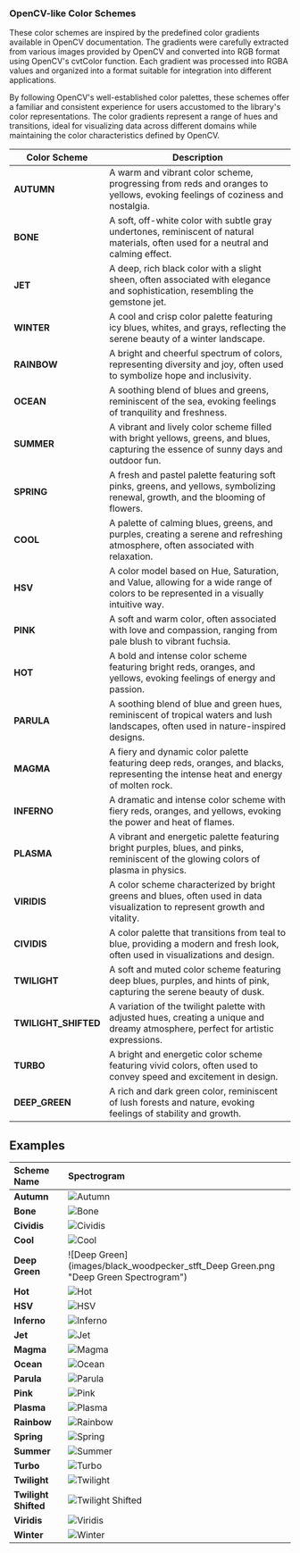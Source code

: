 ### OpenCV-like Color Schemes

These color schemes are inspired by the predefined color gradients available in OpenCV documentation. The gradients were carefully extracted from various images provided by OpenCV and converted into RGB format using OpenCV's cvtColor function. Each gradient was processed into RGBA values and organized into a format suitable for integration into different applications.

By following OpenCV's well-established color palettes, these schemes offer a familiar and consistent experience for users accustomed to the library's color representations. The color gradients represent a range of hues and transitions, ideal for visualizing data across different domains while maintaining the color characteristics defined by OpenCV.

| Color Scheme       | Description |
|--------------------|-------------|
| **AUTUMN**          | A warm and vibrant color scheme, progressing from reds and oranges to yellows, evoking feelings of coziness and nostalgia. |
| **BONE**            | A soft, off-white color with subtle gray undertones, reminiscent of natural materials, often used for a neutral and calming effect. |
| **JET**             | A deep, rich black color with a slight sheen, often associated with elegance and sophistication, resembling the gemstone jet. |
| **WINTER**          | A cool and crisp color palette featuring icy blues, whites, and grays, reflecting the serene beauty of a winter landscape. |
| **RAINBOW**         | A bright and cheerful spectrum of colors, representing diversity and joy, often used to symbolize hope and inclusivity. |
| **OCEAN**           | A soothing blend of blues and greens, reminiscent of the sea, evoking feelings of tranquility and freshness. |
| **SUMMER**          | A vibrant and lively color scheme filled with bright yellows, greens, and blues, capturing the essence of sunny days and outdoor fun. |
| **SPRING**          | A fresh and pastel palette featuring soft pinks, greens, and yellows, symbolizing renewal, growth, and the blooming of flowers. |
| **COOL**            | A palette of calming blues, greens, and purples, creating a serene and refreshing atmosphere, often associated with relaxation. |
| **HSV**             | A color model based on Hue, Saturation, and Value, allowing for a wide range of colors to be represented in a visually intuitive way. |
| **PINK**            | A soft and warm color, often associated with love and compassion, ranging from pale blush to vibrant fuchsia. |
| **HOT**             | A bold and intense color scheme featuring bright reds, oranges, and yellows, evoking feelings of energy and passion. |
| **PARULA**          | A soothing blend of blue and green hues, reminiscent of tropical waters and lush landscapes, often used in nature-inspired designs. |
| **MAGMA**           | A fiery and dynamic color palette featuring deep reds, oranges, and blacks, representing the intense heat and energy of molten rock. |
| **INFERNO**         | A dramatic and intense color scheme with fiery reds, oranges, and yellows, evoking the power and heat of flames. |
| **PLASMA**          | A vibrant and energetic palette featuring bright purples, blues, and pinks, reminiscent of the glowing colors of plasma in physics. |
| **VIRIDIS**         | A color scheme characterized by bright greens and blues, often used in data visualization to represent growth and vitality. |
| **CIVIDIS**         | A color palette that transitions from teal to blue, providing a modern and fresh look, often used in visualizations and design. |
| **TWILIGHT**        | A soft and muted color scheme featuring deep blues, purples, and hints of pink, capturing the serene beauty of dusk. |
| **TWILIGHT_SHIFTED**| A variation of the twilight palette with adjusted hues, creating a unique and dreamy atmosphere, perfect for artistic expressions. |
| **TURBO**           | A bright and energetic color scheme featuring vivid colors, often used to convey speed and excitement in design. |
| **DEEP_GREEN**      | A rich and dark green color, reminiscent of lush forests and nature, evoking feelings of stability and growth. |

## Examples

| Scheme Name        | Spectrogram                                                                                                                                                                                                                         |
| :----------------- | :---------------------------------------------------------------------------------------------------------------------------------------------------------------------------------------------------------------------------------------------------------------------------------- |
| **Autumn**         | ![Autumn](images/black_woodpecker_stft_Autumn.png "Autumn Spectrogram")                                                                                                                                                                                                                                 |
| **Bone**           | ![Bone](images/black_woodpecker_stft_Bone.png "Bone Spectrogram")                                                                                                                                                                                                                                    |
| **Cividis**        | ![Cividis](images/black_woodpecker_stft_Cividis.png "Cividis Spectrogram")                                                                                                                                                                                                                              |
| **Cool**           | ![Cool](images/black_woodpecker_stft_Cool.png "Cool Spectrogram")                                                                                                                                                                                                                                    |
| **Deep Green**     | ![Deep Green](images/black_woodpecker_stft_Deep Green.png "Deep Green Spectrogram")                                                                                                                                                                                                                  |
| **Hot**            | ![Hot](images/black_woodpecker_stft_Hot.png "Hot Spectrogram")                                                                                                                                                                                                                                      |
| **HSV**            | ![HSV](images/black_woodpecker_stft_HSV.png "HSV Spectrogram")                                                                                                                                                                                                                                      |
| **Inferno**        | ![Inferno](images/black_woodpecker_stft_Inferno.png "Inferno Spectrogram")                                                                                                                                                                                                                            |
| **Jet**            | ![Jet](images/black_woodpecker_stft_Jet.png "Jet Spectrogram")                                                                                                                                                                                                                                      |
| **Magma**          | ![Magma](images/black_woodpecker_stft_Magma.png "Magma Spectrogram")                                                                                                                                                                                                                                  |
| **Ocean**          | ![Ocean](images/black_woodpecker_stft_Ocean.png "Ocean Spectrogram")                                                                                                                                                                                                                                  |
| **Parula**         | ![Parula](images/black_woodpecker_stft_Parula.png "Parula Spectrogram")                                                                                                                                                                                                                            |
| **Pink**           | ![Pink](images/black_woodpecker_stft_Pink.png "Pink Spectrogram")                                                                                                                                                                                                                                    |
| **Plasma**         | ![Plasma](images/black_woodpecker_stft_Plasma.png "Plasma Spectrogram")                                                                                                                                                                                                                              |
| **Rainbow**        | ![Rainbow](images/black_woodpecker_stft_Rainbow.png "Rainbow Spectrogram")                                                                                                                                                                                                                            |
| **Spring**         | ![Spring](images/black_woodpecker_stft_Spring.png "Spring Spectrogram")                                                                                                                                                                                                                                |
| **Summer**         | ![Summer](images/black_woodpecker_stft_Summer.png "Summer Spectrogram")                                                                                                                                                                                                                                |
| **Turbo**          | ![Turbo](images/black_woodpecker_stft_Turbo.png "Turbo Spectrogram")                                                                                                                                                                                                                                    |
| **Twilight**       | ![Twilight](images/black_woodpecker_stft_Twilight.png "Twilight Spectrogram")                                                                                                                                                                                                                              |
| **Twilight Shifted** | ![Twilight Shifted](images/black_woodpecker_stft_Twilight_Shifted.png "Twilight Shifted Spectrogram")                                                                                                                                                                                                  |
| **Viridis**        | ![Viridis](images/black_woodpecker_stft_Viridis.png "Viridis Spectrogram")                                                                                                                                                                                                                              |
| **Winter**         | ![Winter](images/black_woodpecker_stft_Winter.png "Winter Spectrogram")                                                                                                                                                                                                                                    |
